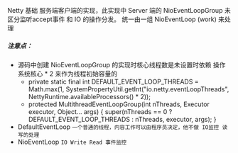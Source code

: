 Netty 基础 服务端客户端的实现，此实现中 Server 端的 NioEventLoopGroup 未区分监听accept事件 和 IO 的操作分发。
统一由一组 NioEventLoop (work) 来处理

##### 注意点：
- 源码中创建 NioEventLoopGroup 的实现时核心线程数是未设置时依赖 操作系统核心 * 2 来作为线程初始容量的
    - private static final int DEFAULT_EVENT_LOOP_THREADS = Math.max(1, SystemPropertyUtil.getInt("io.netty.eventLoopThreads", NettyRuntime.availableProcessors() * 2));
    - protected MultithreadEventLoopGroup(int nThreads, Executor executor, Object... args) {
        super(nThreads == 0 ? DEFAULT_EVENT_LOOP_THREADS : nThreads, executor, args);
    }
- DefaultEventLoop 
    `` 一个普通的线程，内容工作可以由程序员决定，他不做 IO监控 读写的处理 ``
- NioEventLoop
    `` IO Write Read 事件监控 ``